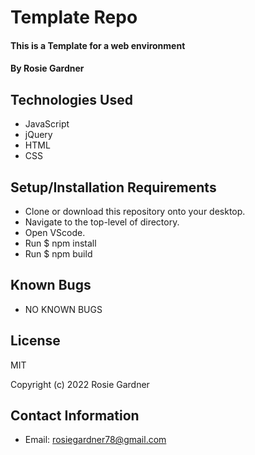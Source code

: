 # Template Repo

#### This is a Template for a web environment

#### By Rosie Gardner

## Technologies Used

* JavaScript
* jQuery
* HTML
* CSS

## Setup/Installation Requirements

* Clone or download this repository onto your desktop.
* Navigate to the top-level of directory.
* Open VScode.
* Run $ npm install
* Run $ npm build

## Known Bugs

* NO KNOWN BUGS

## License

MIT

Copyright (c) 2022 Rosie Gardner

## Contact Information

* Email: rosiegardner78@gmail.com